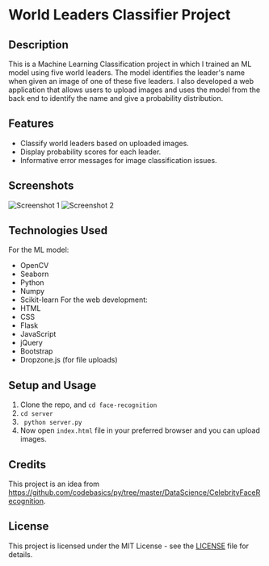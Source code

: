 # World Leaders Classifier Project

## Description
This is a Machine Learning Classification project in which I trained an ML model using five world leaders.
The model identifies the leader's name when given an image of one of these five leaders. 
I also developed a web application that allows users to upload images and uses the model from the back end to identify the name and give a probability distribution.

## Features
- Classify world leaders based on uploaded images.
- Display probability scores for each leader.
- Informative error messages for image classification issues.

## Screenshots
![Screenshot 1](https://github.com/dhruvraj508/face-recognition/assets/64192503/ee2bc099-621c-4e6c-8e24-4dc975879c18)
![Screenshot 2](https://github.com/dhruvraj508/face-recognition/assets/64192503/00763aba-d1fe-45bd-9e5e-7013738a5183)

## Technologies Used
For the ML model:
- OpenCV
- Seaborn
- Python
- Numpy
- Scikit-learn
For the web development:
- HTML
- CSS
- Flask
- JavaScript
- jQuery
- Bootstrap
- Dropzone.js (for file uploads)

## Setup and Usage
1. Clone the repo, and ```cd face-recognition```
2. ```cd server```
3. ``` python server.py```
4. Now open `index.html` file in your preferred browser and you can upload images.

## Credits
This project is an idea from https://github.com/codebasics/py/tree/master/DataScience/CelebrityFaceRecognition. 

## License
This project is licensed under the MIT License - see the [LICENSE](LICENSE) file for details.



